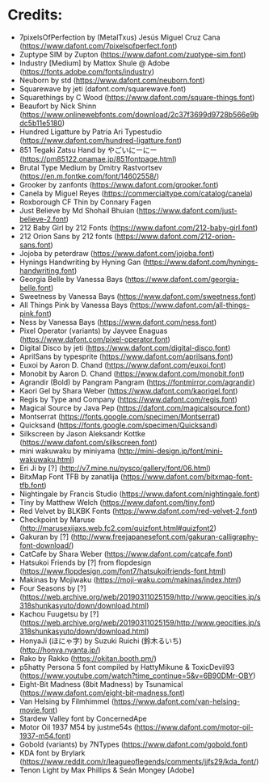 # Credits:

* 7pixelsOfPerfection by (MetalTxus) Jesús Miguel Cruz Cana (https://www.dafont.com/7pixelsofperfect.font)
* Zuptype SIM by Zupton (https://www.dafont.com/zuptype-sim.font)
* Industry [Medium] by Mattox Shule @ Adobe (https://fonts.adobe.com/fonts/industry)
* Neuborn by std (https://www.dafont.com/neuborn.font)
* Squarewave by jeti (dafont.com/squarewave.font)
* Squarethings by C Wood (https://www.dafont.com/square-things.font)
* Beaufort by Nick Shinn (https://www.onlinewebfonts.com/download/2c37f3699d9728b566e9bdc5b11e5180)
* Hundred Ligatture by Patria Ari Typestudio (https://www.dafont.com/hundred-ligatture.font)
* 851 Tegaki Zatsu Hand by やごいにーにー (https://pm85122.onamae.jp/851fontpage.html)
* Brutal Type Medium by Dmitry Rastvortsev (https://en.m.fontke.com/font/14602558/)
* Grooker by zanfonts (https://www.dafont.com/grooker.font)
* Canela by Miguel Reyes (https://commercialtype.com/catalog/canela)
* Roxborough CF Thin by Connary Fagen
* Just Believe by Md Shohail Bhuian (https://www.dafont.com/just-believe-2.font)
* 212 Baby Girl by 212 Fonts (https://www.dafont.com/212-baby-girl.font)
* 212 Orion Sans by 212 fonts (https://www.dafont.com/212-orion-sans.font)
* Jojoba by peterdraw (https://www.dafont.com/jojoba.font)
* Hynings Handwriting by Hyning Gan (https://www.dafont.com/hynings-handwriting.font)
* Georgia Belle by Vanessa Bays (https://www.dafont.com/georgia-belle.font)
* Sweetness by Vanessa Bays (https://www.dafont.com/sweetness.font)
* All Things Pink by Vanessa Bays (https://www.dafont.com/all-things-pink.font)
* Ness by Vanessa Bays (https://www.dafont.com/ness.font)
* Pixel Operator (variants) by Jayvee Enaguas (https://www.dafont.com/pixel-operator.font)
* Digital Disco by jeti (https://www.dafont.com/digital-disco.font)
* AprilSans by typesprite (https://www.dafont.com/aprilsans.font)
* Euxoi by Aaron D. Chand (https://www.dafont.com/euxoi.font)
* Monobit by Aaron D. Chand (https://www.dafont.com/monobit.font)
* Agrandir (Bold) by Pangram Pangram (https://fontmirror.com/agrandir)
* Kaori Gel by Shara Weber (https://www.dafont.com/kaorigel.font)
* Regis by Type and Company (https://www.dafont.com/regis.font)
* Magical Source by Java Pep (https://dafont.com/magicalsource.font)
* Montserrat (https://fonts.google.com/specimen/Montserrat)
* Quicksand (https://fonts.google.com/specimen/Quicksand)
* Silkscreen by Jason Aleksandr Kottke (https://www.dafont.com/silkscreen.font)
* mini wakuwaku by miniyama (http://mini-design.jp/font/mini-wakuwaku.html)
* Eri Ji by [?] (http://v7.mine.nu/pysco/gallery/font/06.html)
* BitxMap Font TFB by zanatlija (https://www.dafont.com/bitxmap-font-tfb.font)
* Nightingale by Francis Studio (https://www.dafont.com/nightingale.font)
* Tiny by Matthew Welch (https://www.dafont.com/tiny.font)
* Red Velvet by BLKBK Fonts (https://www.dafont.com/red-velvet-2.font)
* Checkpoint by Maruse (http://marusexijaxs.web.fc2.com/quizfont.html#quizfont2)
* Gakuran by [?] (http://www.freejapanesefont.com/gakuran-calligraphy-font-download/)
* CatCafe by Shara Weber (https://www.dafont.com/catcafe.font)
* Hatsukoi Friends by [?] from flopdesign (https://www.flopdesign.com/font7/hatsukoifriends-font.html)
* Makinas by Mojiwaku (https://moji-waku.com/makinas/index.html)
* Four Seasons by [?] (https://web.archive.org/web/20190311025159/http://www.geocities.jp/s318shunkasyuto/down/download.html)
* Kachou Fuugetsu by [?] (https://web.archive.org/web/20190311025159/http://www.geocities.jp/s318shunkasyuto/down/download.html)
* HonyaJi (ほにゃ字) by Suzuki Ruichi (鈴木るいち) (http://honya.nyanta.jp/)
* Rako by Rakko (https://okitan.booth.pm/)
* p5hatty Persona 5 font compiled by HattyMikune & ToxicDevil93 (https://www.youtube.com/watch?time_continue=5&v=6B90DMr-OBY)
* Eight-Bit Madness (8bit Madness) by Tsunamical (https://www.dafont.com/eight-bit-madness.font)
* Van Helsing by Filmhimmel (https://www.dafont.com/van-helsing-movie.font)
* Stardew Valley font by ConcernedApe
* Motor Oil 1937 M54 by justme54s (https://www.dafont.com/motor-oil-1937-m54.font)
* Gobold (variants) by 7NTypes (https://www.dafont.com/gobold.font)
* KDA font by Brylark (https://www.reddit.com/r/leagueoflegends/comments/jjfs29/kda_font/)
* Tenon Light by Max Phillips & Seán Mongey [Adobe]


